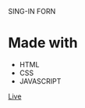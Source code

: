 SING-IN FORN 

<h1>Made with</h1>
<ul>
  <li>HTML</li>
  <li>CSS</li>
  <li>JAVASCRIPT</li>
</ul>

<a href="https://sane1804.github.io/sign-in-form/">Live</a>

